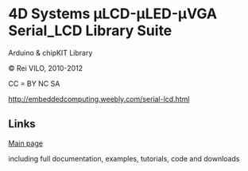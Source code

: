 
# 4D Systems μLCD-μLED-μVGA Serial_LCD Library Suite
Arduino & chipKIT Library

© Rei VILO, 2010-2012

CC = BY NC SA

http://embeddedcomputing.weebly.com/serial-lcd.html

## Links

[Main page](http://embeddedcomputing.weebly.com/serial-lcd.html)

including full documentation, examples, tutorials, code and downloads

